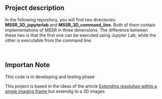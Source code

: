 <h2>Project description</h1>

<p>In the following repository, you will find two directories: <b>MSSR_3D_jupyterlab</b> and <b>MSSR_3D_command_line.</b> Both of them contain implementations of MSSR in three dimensions. The difference between these two is that the first one can be executed using Jupyter Lab, while the other is executable from the command line.</p><br>

<h2><b>Importan Note</b></h2>

<p>This code is in developing and testing phase </p>

<p>This project is based in the ideas of the article <a href="https://www.nature.com/articles/s41467-022-34693-9">Extending resolution within a single imaging frame 
</a> but extendig to a 3D images</p>
